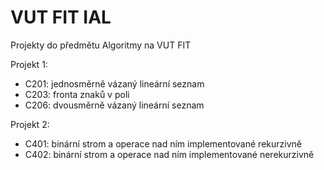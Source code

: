 # VUT FIT IAL

Projekty do předmětu Algoritmy na VUT FIT

Projekt 1:
- C201: jednosměrně vázaný lineární seznam
- C203: fronta znaků v poli
- C206: dvousměrně vázaný lineární seznam
  
Projekt 2:
- C401: binární strom a operace nad ním implementované rekurzivně
- C402: binární strom a operace nad ním implementované nerekurzivně
